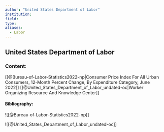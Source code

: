 ```yaml
---
author: "United States Department of Labor"
institution:
field:
type:
aliases:
  - Labor
---
```


## United States Department of Labor

### Content:
[[@Bureau-of-Labor-Statistics2022-np|Consumer Price Index For All Urban Consumers, 12-Month Percent Change, By Expenditure Category, June 2022]]
[[@United_States_Department_of_Labor_undated-oc|Worker Organizing Resource And Knowledge Center]]

#### Bibliography:

![[@Bureau-of-Labor-Statistics2022-np]]

![[@United_States_Department_of_Labor_undated-oc]]